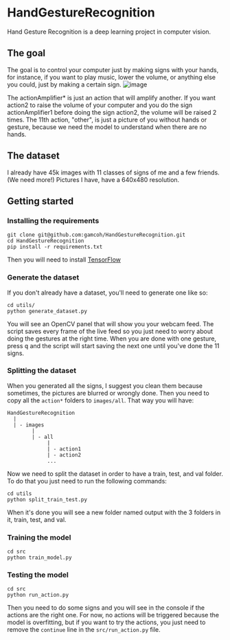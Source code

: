 # HandGestureRecognition
Hand Gesture Recognition is a deep learning project in computer vision.

## The goal
The goal is to control your computer just by making signs with your hands, for instance, if you want to play music, lower the volume, or anything else you could, just by making a certain sign.
![image](https://user-images.githubusercontent.com/18115514/98277989-4222d080-1f98-11eb-85c5-7d5ad87d6410.png)

The actionAmplifier* is just an action that will amplify another.
If you want action2 to raise the volume of your computer and you do the sign actionAmplifier1 before doing the sign action2, the volume will be raised 2 times.
The 11th action, "other", is just a picture of you without hands or gesture, because we need the model to understand when there are no hands.

## The dataset
I already have 45k images with 11 classes of signs of me and a few friends. (We need more!)
Pictures I have, have a 640x480 resolution.

## Getting started
### Installing the requirements
```shell
git clone git@github.com:gamcoh/HandGestureRecognition.git
cd HandGestureRecognition
pip install -r requirements.txt
```

Then you will need to install [TensorFlow](https://www.tensorflow.org/install)

### Generate the dataset
If you don't already have a dataset, you'll need to generate one like so:
```shell
cd utils/
python generate_dataset.py
```

You will see an OpenCV panel that will show you your webcam feed.
The script saves every frame of the live feed so you just need to worry about doing the gestures at the right time.
When you are done with one gesture, press <kbd>q</kbd> and the script will start saving the next one until you've done the 11 signs.

### Splitting the dataset
When you generated all the signs, I suggest you clean them because sometimes, the pictures are blurred or wrongly done.
Then you need to copy all the `action*` folders to `images/all`.
That way you will have:
```
HandGestureRecognition
  |
  | - images
        |
        | - all
             |
             | - action1
             | - action2
             ...
```
Now we need to split the dataset in order to have a train, test, and val folder.
To do that you just need to run the following commands:
```shell
cd utils
python split_train_test.py
```
When it's done you will see a new folder named output with the 3 folders in it, train, test, and val.

### Training the model
```shell
cd src
python train_model.py
```

### Testing the model
```shell
cd src
python run_action.py
```
Then you need to do some signs and you will see in the console if the actions are the right one.
For now, no actions will be triggered because the model is overfitting, but if you want to try the actions, you just need to remove the `continue` line in the `src/run_action.py` file.
